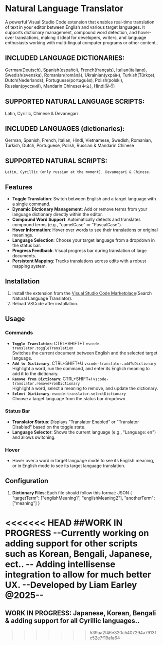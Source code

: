 # Natural Language Translator 

A powerful Visual Studio Code extension that enables real-time translation of text in your editor between English and various target languages. It supports dictionary management, compound word detection, and hover-over translations, making it ideal for developers, writers, and language enthusiasts working with multi-lingual computer programs or other content..

## INCLUDED LANGUAGE DICTIONARIES: 
  German(Deutsch), Spanish(español), French(français), Italian(italiano), Swedish(svenska), Romanian(română), Ukrainian(україн), Turkish(Türkçe), Dutch(Nederlands), Portuguese(português), Polish(polski), Russian(русский), Mandarin Chinese(中文), Hindi(हिन्दी)
  
## SUPPORTED NATURAL LANGUAGE SCRIPTS:
  Latin, Cyrillic, Chinese & Devanegari

## INCLUDED LANGUAGES (dictionaries): 
  German, Spanish, French, Italian, Hindi, Vietnamese, Swedish, Romanian, Turkish, Dutch, Portuguese, Polish, Russian & Mandarin Chinese
  
## SUPPORTED NATURAL SCRIPTS:
    Latin, Cyrillic (only russian at the moment), Devanegari & Chinese. 

## Features

- **Toggle Translation**:  Switch between English and a target language with a single command.
- **Dynamic Dictionary Management**: Add or remove terms from your language dictionary directly within the editor.
- **Compound Word Support**: Automatically detects and translates compound terms (e.g., "camelCase" or "PascalCase").
- **Hover Information**: Hover over words to see their translations or original meanings.
- **Language Selection**: Choose your target language from a dropdown in the status bar.
- **Progress Feedback**: Visual progress bar during translation of large documents.
- **Persistent Mapping**: Tracks translations across edits with a robust mapping system.

## Installation

1. Install the extension from the [Visual Studio Code Marketplace](#)(Search Natural Language Translator).
2. Reload VSCode after installation.

## Usage

### Commands
- **`Toggle Translation`**: CTRL+SHIFT+T `vscode-translator.toggleTranslation`  
  Switches the current document between English and the selected target language.
- **`Add to Dictionary`**: CTRL+SHIFT+U `vscode-translator.addToDictionary`  
  Highlight a word, run the command, and enter its English meaning to add it to the dictionary.
- **`Remove from Dictionary`**: CTRL+SHIFT+i `vscode-translator.removeFromDictionary`  
  Highlight a word, select a meaning to remove, and update the dictionary.
- **`Select Dictionary`**: `vscode-translator.selectDictionary`  
  Choose a target language from the status bar dropdown.

### Status Bar
- **Translator Status**: Displays "Translator Enabled" or "Translator Disabled" based on the toggle state.
- **Language Selector**: Shows the current language (e.g., "Language: en") and allows switching.

### Hover
- Hover over a word in target language mode to see its English meaning, or in English mode to see its target language translation.

## Configuration

1. **Dictionary Files**: Each file should follow this format:
   JSON
   {
     "targetTerm": ["englishMeaning1", "englishMeaning2"],
     "anotherTerm": ["meaning"]
   }
   
<<<<<<< HEAD
##WORK IN PROGRESS
--Currently working on adding support for other scripts such as Korean, Bengali, Japanese, ect.. 
-- Adding intellisense integration to allow for much better UX. 
--Developed by Liam Earley @2025--
=======
## WORK IN PROGRESS: Japanese, Korean, Bengali & adding support for all Cyrillic languages..
>>>>>>> 539aa2f46e320c5407294a7913fc52e7f19afa64
